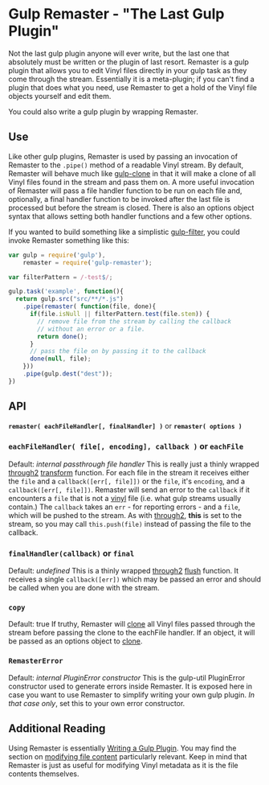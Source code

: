 # Gulp Remaster - "The Last Gulp Plugin"
Not the last gulp plugin anyone will ever write, but the last one that absolutely
must be written or the plugin of last resort. Remaster is a gulp plugin that
allows you to edit Vinyl files directly in your gulp task as they come through
the stream. Essentially it is a meta-plugin; if you can't find a plugin that
does what you need, use Remaster to get a hold of the Vinyl file objects
yourself and edit them.

You could also write a gulp plugin by wrapping Remaster.

## Use
Like other gulp plugins, Remaster is used by passing an invocation of Remaster
to the `.pipe()` method of a readable Vinyl stream. By default, Remaster
will behave much like [gulp-clone](https://github.com/mariocasciaro/gulp-clone)
in that it will make a clone of all Vinyl files found in the stream and pass
them on. A more useful invocation of Remaster will pass a file handler function
to be run on each file and, optionally, a final handler function to be invoked
after the last file is processed but before the stream is closed. There is also
an options object syntax that allows setting both handler functions and a few
other options.

If you wanted to build something like a simplistic [gulp-filter](https://github.com/sindresorhus/gulp-filter),
you could invoke Remaster something like this:

~~~javascript
var gulp = require('gulp'),
    remaster = require('gulp-remaster');

var filterPattern = /-test$/;

gulp.task('example', function(){
  return gulp.src("src/**/*.js")
    .pipe(remaster( function(file, done){
      if(file.isNull || filterPattern.test(file.stem)) {
        // remove file from the stream by calling the callback
        // without an error or a file.
        return done();
      }
      // pass the file on by passing it to the callback
      done(null, file);
    }))
    .pipe(gulp.dest("dest"));
})
~~~

## API
**`remaster( eachFileHandler[, finalHandler] )`** or **`remaster( options )`**

### `eachFileHandler( file[, encoding], callback )` or `eachFile`
Default: *internal passthrough file handler*
This is really just a thinly wrapped [through2](https://github.com/rvagg/through2/) [transform](https://github.com/rvagg/through2/#api) function. For
each file in the stream it receives either the `file` and a
`callback([err[, file]])` or the `file`, it's `encoding`, and a
`callback([err[, file]])`. Remaster will send an error to the `callback` if it
encounters a `file` that is not a [vinyl](https://github.com/gulpjs/vinyl) file
(i.e. what gulp streams usually contain.) The `callback` takes an `err` - for
reporting errors - and a `file`, which will be pushed to the stream. As with
[through2](https://github.com/rvagg/through2/), **this** is set to the stream,
so you may call `this.push(file)` instead of passing the file to the callback.

### `finalHandler(callback)` or `final`
Default: *undefined*
This is a thinly wrapped [through2](https://github.com/rvagg/through2/) [flush](https://github.com/rvagg/through2/#api) function. It receives a single
`callback([err])` which may be passed an error and should be called when you are
done with the stream.

### `copy`
Default: true
If truthy, Remaster will [clone](https://github.com/gulpjs/vinyl#cloneopt) all
Vinyl files passed through the stream before passing the clone to the eachFile
handler. If an object, it will be passed as an options object to [clone](https://github.com/gulpjs/vinyl#cloneopt).

### `RemasterError`
Default: *internal PluginError constructor*
This is the gulp-util PluginError constructor used to generate errors inside
Remaster. It is exposed here in case you want to use Remaster to simplify
writing your own gulp plugin. *In that case only*, set this to your own error
constructor.

## Additional Reading
Using Remaster is essentially [Writing a Gulp Plugin](https://github.com/gulpjs/gulp/blob/master/docs/writing-a-plugin/README.md).
You may find the section on [modifying file content](https://github.com/gulpjs/gulp/blob/master/docs/writing-a-plugin/README.md#modifying-file-content) particularly relevant. Keep in mind that Remaster is just as useful
for modifying Vinyl metadata as it is the file contents themselves.
